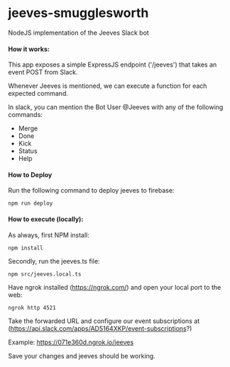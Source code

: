 # jeeves-smugglesworth
NodeJS implementation of the Jeeves Slack bot

#### How it works:
This app exposes a simple ExpressJS endpoint ('/jeeves') that takes an event POST from Slack.

Whenever Jeeves is mentioned, we can execute a function for each expected command.

In slack, you can mention the Bot User @Jeeves with any of the following commands:

- Merge
- Done
- Kick
- Status
- Help

#### How to Deploy

Run the following command to deploy jeeves to firebase:

`npm run deploy`

#### How to execute (locally):

As always, first NPM install:

`npm install`

Secondly, run the jeeves.ts file:

`npm src/jeeves.local.ts`

Have ngrok installed (https://ngrok.com/) and open your local port to the web:

`ngrok http 4521`

Take the forwarded URL and configure our event subscriptions at (https://api.slack.com/apps/AD5164XKP/event-subscriptions?)

Example: https://071e360d.ngrok.io/jeeves

Save your changes and jeeves should be working.